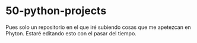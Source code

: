 # 50-python-projects
Pues solo un repositorio en el que iré subiendo cosas que me apetezcan en Phyton.
Estaré editando esto con el pasar del tiempo.
